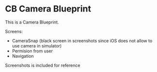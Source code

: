 # CB Camera Blueprint

This is a Camera Blueprint.

Screens:

- CameraSnap (black screen in screenshots since iOS does not allow to use camera in simulator)
- Permision from user
- Navigation

Screenshots is included for reference
